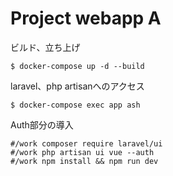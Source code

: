 # Project webapp A


ビルド、立ち上げ
```
$ docker-compose up -d --build
```
laravel、php artisanへのアクセス
```
$ docker-compose exec app ash
```

Auth部分の導入
```
#/work composer require laravel/ui
#/work php artisan ui vue --auth
#/work npm install && npm run dev
``` 
